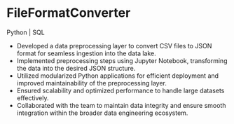# FileFormatConverter


Python | SQL 
* Developed a data preprocessing layer to convert CSV files to JSON format for seamless ingestion into the data lake.
* Implemented preprocessing steps using Jupyter Notebook, transforming the data into the desired JSON structure.
* Utilized modularized Python applications for efficient deployment and improved maintainability of the preprocessing layer.
* Ensured scalability and optimized performance to handle large datasets effectively.
* Collaborated with the team to maintain data integrity and ensure smooth integration within the broader data engineering ecosystem.
